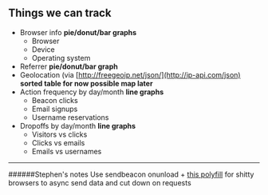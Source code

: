 ## Things we can track
+ Browser info **pie/donut/bar graphs**
  * Browser 
  * Device 
  * Operating system
+ Referrer **pie/donut/bar graph**
+ Geolocation (via [http://freegeoip.net/json/](http://ip-api.com/json) **sorted table for now possible map later**
+ Action frequency by day/month **line graphs**
  * Beacon clicks
  * Email signups
  * Username reservations 
+ Dropoffs by day/month **line graphs**
  * Visitors vs clicks
  * Clicks vs emails
  * Emails vs usernames

---
######Stephen's notes
Use sendbeacon onunload + [this polyfill](https://github.com/miguelmota/Navigator.sendBeacon/blob/master/sendbeacon.js) for shitty browsers to async send data and cut down on requests